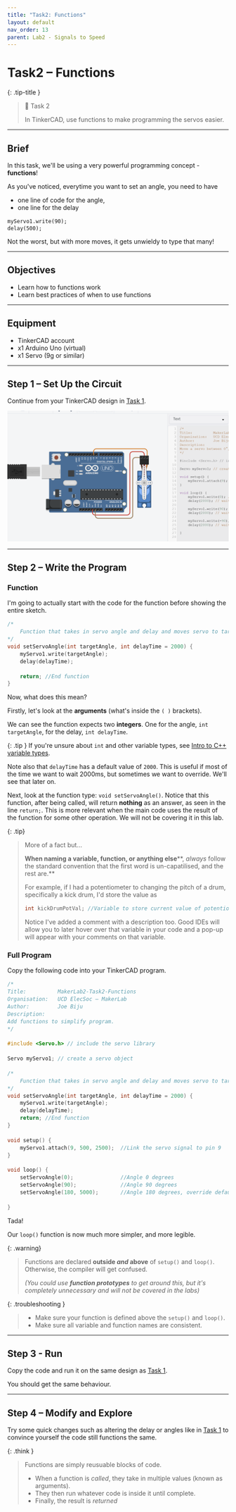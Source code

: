 ```yaml
---
title: "Task2: Functions"
layout: default
nav_order: 13
parent: Lab2 - Signals to Speed
---
```


# Task2 – Functions

{: .tip-title }
> 📝 Task 2
>
> In TinkerCAD, use functions to make programming the servos easier.

---

## Brief

In this task, we'll be using a very powerful programming concept - **functions**!

As you've noticed, everytime you want to set an angle, you need to have 
- one line of code for the angle, 
- one line for the delay
```
myServo1.write(90);
delay(500);
```

Not the worst, but with more moves, it gets unwieldy to type that many!

---

## Objectives
- Learn how to functions work
- Learn best practices of when to use functions

---

## Equipment
- TinkerCAD account  
- x1 Arduino Uno (virtual)  
- x1 Servo (9g or similar) 

---

## Step 1 – Set Up the Circuit
Continue from your TinkerCAD design in [Task 1](Task1).

![Schematic of TinkerCAD Task1](../assets/images/MakerLab2-Image3.png)


---

## Step 2 – Write the Program

### Function
I'm going to actually start with the code for the function before showing the entire sketch.

```cpp
/*
    Function that takes in servo angle and delay and moves servo to target
*/
void setServoAngle(int targetAngle, int delayTime = 2000) {
    myServo1.write(targetAngle);
    delay(delayTime);
    
    return; //End function
}
```

Now, what does this mean?

Firstly, let's look at the **arguments** (what's inside the `( )` brackets). 

We can see the function expects two **integers**. One for the angle, `int targetAngle`, for the delay, `int delayTime`.

{: .tip }
If you're unsure about `int` and other variable types, see [Intro to C++ variable types](../Wiki/06_CppVariableTypes.md). 

Note also that `delayTime` has a default value of `2000`. This is useful if most of the time we want to wait 2000ms, but sometimes we want to override. We'll see that later on.

Next, look at the function type: `void setServoAngle()`. Notice that this function, after being called, will return **nothing** as an answer, as seen in the line `return;`. This is more relevant when the main code uses the result of the function for some other operation. We will not be covering it in this lab.

{: .tip}
> More of a fact but...
>
> **When naming a variable, function, or anything else****, *always* follow the standard convention that the first word is un-capatilised, and the rest are.**
> 
> For example, if I had a potentiometer to changing the pitch of a drum, specifically a kick drum, I'd store the value as
> ```cpp
> int kickDrumPotVal; //Variable to store current value of potentiometer for kick drum
> ```
> Notice I've added a comment with a description too. Good IDEs will allow you to later hover over that variable in your code and a pop-up will appear with your comments on that variable.

### Full Program
Copy the following code into your TinkerCAD program.
```cpp
/*
Title:          MakerLab2-Task2-Functions
Organisation:   UCD ElecSoc – MakerLab
Author:         Joe Biju
Description:
Add functions to simplify program.
*/

#include <Servo.h> // include the servo library

Servo myServo1; // create a servo object

/*
    Function that takes in servo angle and delay and moves servo to target
*/
void setServoAngle(int targetAngle, int delayTime = 2000) {
    myServo1.write(targetAngle);
    delay(delayTime);
    return; //End function
}

void setup() {
    myServo1.attach(9, 500, 2500);  //Link the servo signal to pin 9
}

void loop() {
    setServoAngle(0);               //Angle 0 degrees
    setServoAngle(90);              //Angle 90 degrees
    setServoAngle(180, 5000);       //Angle 180 degrees, override default delay to 5000ms

}
```

Tada!

Our `loop()` function is now much more simpler, and more legible.

{: .warning}
> Functions are declared **outside *and* above** of `setup()` and `loop()`. Otherwise, the compiler will get confused.
>
> *(You could use **function prototypes** to get around this, but it's completely unnecessary and will not be covered in the labs)*

{: .troubleshooting }
> - Make sure your function is defined above the `setup()` and `loop()`.
> - Make sure all variable and function names are consistent.

---
## Step 3 - Run

Copy the code and run it on the same design as [Task 1](Task1).

You should get the same behaviour.

---

## Step 4 – Modify and Explore
Try some quick changes such as altering the delay or angles like in [Task 1](Task1) to convince yourself the code still functions the same.

{: .think }
> Functions are simply reusuable blocks of code. 
> - When a function is *called*, they take in multiple values (known as arguments).
> - They then run whatever code is inside it until complete.
> - Finally, the result is *returned*